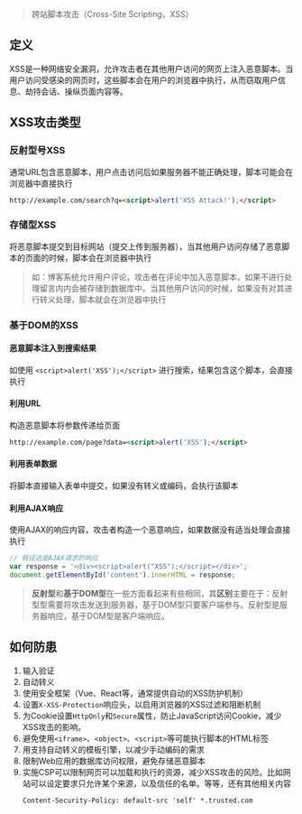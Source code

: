 > 跨站脚本攻击（Cross-Site Scripting，XSS）

## 定义
XSS是一种网络安全漏洞，允许攻击者在其他用户访问的网页上注入恶意脚本。当用户访问受感染的网页时，这些脚本会在用户的浏览器中执行，从而窃取用户信息、劫持会话、操纵页面内容等。

## XSS攻击类型
### 反射型号XSS
通常URL包含恶意脚本，用户点击访问后如果服务器不能正确处理，脚本可能会在浏览器中直接执行
```html
http://example.com/search?q=<script>alert('XSS Attack!');</script>
```
### 存储型XSS
将恶意脚本提交到目标网站（提交上传到服务器），当其他用户访问存储了恶意脚本的页面的时候，脚本会在浏览器中执行
> 如：博客系统允许用户评论，攻击者在评论中加入恶意脚本，如果不进行处理留言内内会被存储到数据库中。当其他用户访问的时候，如果没有对其进行转义处理，脚本就会在浏览器中执行
### 基于DOM的XSS
#### 恶意脚本注入到搜索结果
如使用 `<script>alert('XSS');</script>` 进行搜索，结果包含这个脚本，会直接执行
#### 利用URL
构造恶意脚本将参数传递给页面
```html
http://example.com/page?data=<script>alert('XSS');</script>
```
#### 利用表单数据
将脚本直接输入表单中提交，如果没有转义或编码，会执行该脚本
#### 利用AJAX响应
使用AJAX的响应内容，攻击者构造一个恶意响应，如果数据没有适当处理会直接执行
```javascript
// 假设这是AJAX请求的响应
var response = '<div><script>alert("XSS");</script></div>';
document.getElementById('content').innerHTML = response;
```
> **反射型**和**基于DOM型**在一些方面看起来有些相同，其**区别**主要在于：反射型型需要将攻击发送到服务器，基于DOM型只要客户端参与。反射型是服务器响应，基于DOM型是客户端响应。

## 如何防患
1. 输入验证
2. 自动转义
3. 使用安全框架（Vue、React等，通常提供自动的XSS防护机制）
4. 设置`X-XSS-Protection`响应头，以启用浏览器的XSS过滤和阻断机制
5. 为Cookie设置`HttpOnly`和`Secure`属性，防止JavaScript访问Cookie，减少XSS攻击的影响。
6. 避免使用`<iframe>`、`<object>`、`<script>`等可能执行脚本的HTML标签
7. 用支持自动转义的模板引擎，以减少手动编码的需求
8. 限制Web应用的数据库访问权限，避免存储恶意脚本
9. 实施CSP可以限制网页可以加载和执行的资源，减少XSS攻击的风险。比如网站可以设定要求只允许某个来源，以及信任的名单。等等，还有其他相关内容
    ```http
    Content-Security-Policy: default-src 'self' *.trusted.com
    ```
